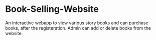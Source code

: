 # Book-Selling-Website
An interactive webapp to view various story books and can purchase books, after the registeration. Admin can add or delete books from the website.
